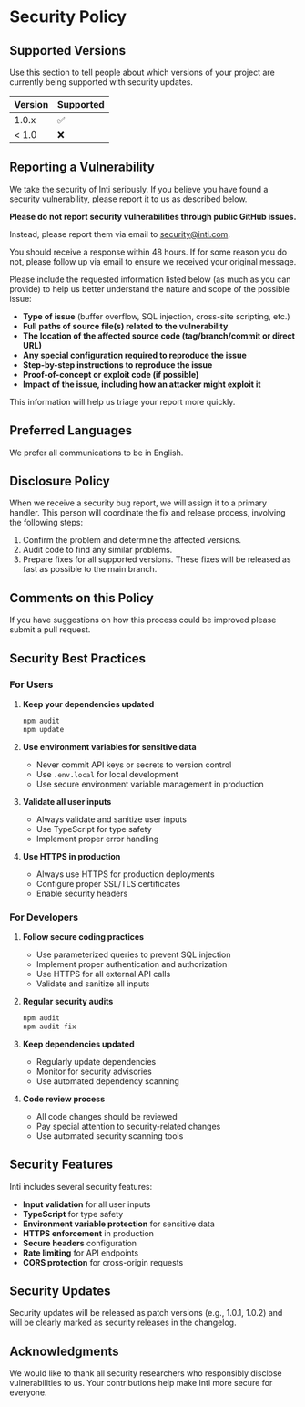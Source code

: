 # Security Policy

## Supported Versions

Use this section to tell people about which versions of your project are
currently being supported with security updates.

| Version | Supported          |
| ------- | ------------------ |
| 1.0.x   | :white_check_mark: |
| < 1.0   | :x:                |

## Reporting a Vulnerability

We take the security of Inti seriously. If you believe you have found a security vulnerability, please report it to us as described below.

**Please do not report security vulnerabilities through public GitHub issues.**

Instead, please report them via email to [security@inti.com](mailto:security@inti.com).

You should receive a response within 48 hours. If for some reason you do not, please follow up via email to ensure we received your original message.

Please include the requested information listed below (as much as you can provide) to help us better understand the nature and scope of the possible issue:

* **Type of issue** (buffer overflow, SQL injection, cross-site scripting, etc.)
* **Full paths of source file(s) related to the vulnerability**
* **The location of the affected source code (tag/branch/commit or direct URL)**
* **Any special configuration required to reproduce the issue**
* **Step-by-step instructions to reproduce the issue**
* **Proof-of-concept or exploit code (if possible)**
* **Impact of the issue, including how an attacker might exploit it**

This information will help us triage your report more quickly.

## Preferred Languages

We prefer all communications to be in English.

## Disclosure Policy

When we receive a security bug report, we will assign it to a primary handler. This person will coordinate the fix and release process, involving the following steps:

1. Confirm the problem and determine the affected versions.
2. Audit code to find any similar problems.
3. Prepare fixes for all supported versions. These fixes will be released as fast as possible to the main branch.

## Comments on this Policy

If you have suggestions on how this process could be improved please submit a pull request.

## Security Best Practices

### For Users

1. **Keep your dependencies updated**
   ```bash
   npm audit
   npm update
   ```

2. **Use environment variables for sensitive data**
   - Never commit API keys or secrets to version control
   - Use `.env.local` for local development
   - Use secure environment variable management in production

3. **Validate all user inputs**
   - Always validate and sanitize user inputs
   - Use TypeScript for type safety
   - Implement proper error handling

4. **Use HTTPS in production**
   - Always use HTTPS for production deployments
   - Configure proper SSL/TLS certificates
   - Enable security headers

### For Developers

1. **Follow secure coding practices**
   - Use parameterized queries to prevent SQL injection
   - Implement proper authentication and authorization
   - Use HTTPS for all external API calls
   - Validate and sanitize all inputs

2. **Regular security audits**
   ```bash
   npm audit
   npm audit fix
   ```

3. **Keep dependencies updated**
   - Regularly update dependencies
   - Monitor for security advisories
   - Use automated dependency scanning

4. **Code review process**
   - All code changes should be reviewed
   - Pay special attention to security-related changes
   - Use automated security scanning tools

## Security Features

Inti includes several security features:

- **Input validation** for all user inputs
- **TypeScript** for type safety
- **Environment variable protection** for sensitive data
- **HTTPS enforcement** in production
- **Secure headers** configuration
- **Rate limiting** for API endpoints
- **CORS protection** for cross-origin requests

## Security Updates

Security updates will be released as patch versions (e.g., 1.0.1, 1.0.2) and will be clearly marked as security releases in the changelog.

## Acknowledgments

We would like to thank all security researchers who responsibly disclose vulnerabilities to us. Your contributions help make Inti more secure for everyone.
